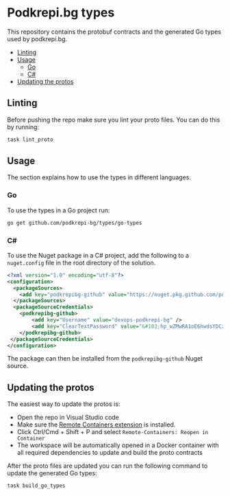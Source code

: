 # Podkrepi.bg types
This repository contains the protobuf contracts and the generated Go types used by podkrepi.bg.

- [Linting](#linting)
- [Usage](#usage)
    + [Go](#go)
    + [C#](#c-)
- [Updating the protos](#updating-the-protos)

## Linting
Before pushing the repo make sure you lint your proto files. You can do this by running:
```bash
task lint_proto
```

## Usage
The section explains how to use the types in different languages.

### Go
To use the types in a Go project run:
```bash
go get github.com/podkrepi-bg/types/go-types
```

### C#
To use the Nuget package in a C# project, add the following to a `nuget.config` file in the root directory of the solution.
```xml
<?xml version="1.0" encoding="utf-8"?>
<configuration>
  <packageSources>
    <add key="podkrepibg-github" value="https://nuget.pkg.github.com/podkrepi-bg/index.json" />
  </packageSources>
  <packageSourceCredentials>
	<podkrepibg-github>
		<add key="Username" value="devops-podkrepi-bg" />
		<add key="ClearTextPassword" value="&#103;hp_wZMwRA1oE6hwdsYDCziboiZFpOkkZs0eaaAt" />
	</podkrepibg-github>	
 </packageSourceCredentials>  
</configuration>
```

The package can then be installed from the `podkrepibg-github` Nuget source.

## Updating the protos
The easiest way to update the protos is:
- Open the repo in Visual Studio code
- Make sure the [Remote Containers extension](https://code.visualstudio.com/docs/remote/containers) is installed.
- Click Ctrl/Cmd + Shift + P and select `Remote-Containers: Reopen in Container`
- The workspace will be automatically opened in a Docker container with all required dependencies to update and build the proto contracts

After the proto files are updated you can run the following command to update the generated Go types:
```bash
task build_go_types
```
